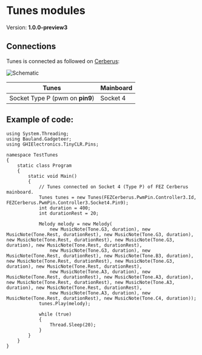 # Tunes modules
Version: __1.0.0-preview3__

## Connections ##
Tunes is connected as followed on [Cerberus](http://docs.ghielectronics.com/hardware/legacy_products/gadgeteer/fez_cerberus.html):

![Schematic](Gadgeteer-Tunes-Cerberus.jpg)

Tunes         | Mainboard
------------- | ----------
Socket Type P (pwm on __pin9__) | Socket 4

## Example of code:
```CSharp
using System.Threading;
using Bauland.Gadgeteer;
using GHIElectronics.TinyCLR.Pins;

namespace TestTunes
{
    static class Program
    {
        static void Main()
        {
            // Tunes connected on Socket 4 (Type P) of FEZ Cerberus mainboard.
            Tunes tunes = new Tunes(FEZCerberus.PwmPin.Controller3.Id, FEZCerberus.PwmPin.Controller3.Socket4.Pin9);
            int duration = 400;
            int durationRest = 20;

            Melody melody = new Melody(
                new MusicNote(Tone.G3, duration), new MusicNote(Tone.Rest, durationRest), new MusicNote(Tone.G3, duration), new MusicNote(Tone.Rest, durationRest), new MusicNote(Tone.G3, duration), new MusicNote(Tone.Rest, durationRest), 
                new MusicNote(Tone.G3, duration), new MusicNote(Tone.Rest, durationRest), new MusicNote(Tone.B3, duration), new MusicNote(Tone.Rest, durationRest), new MusicNote(Tone.G3, duration), new MusicNote(Tone.Rest, durationRest), 
                new MusicNote(Tone.A3, duration), new MusicNote(Tone.Rest, durationRest), new MusicNote(Tone.A3, duration), new MusicNote(Tone.Rest, durationRest), new MusicNote(Tone.A3, duration), new MusicNote(Tone.Rest, durationRest), 
                new MusicNote(Tone.A3, duration), new MusicNote(Tone.Rest, durationRest), new MusicNote(Tone.C4, duration));
            tunes.Play(melody);

            while (true)
            {
                Thread.Sleep(20);
            }
        }
    }
}
```
